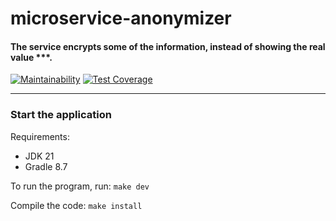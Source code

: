 # microservice-anonymizer
#### The service encrypts some of the information, instead of showing the real value ***.


[![Maintainability](https://api.codeclimate.com/v1/badges/522852acdf500f590d04/maintainability)](https://codeclimate.com/github/funnyDevGirl/microservice-anonymizer/maintainability)
[![Test Coverage](https://api.codeclimate.com/v1/badges/522852acdf500f590d04/test_coverage)](https://codeclimate.com/github/funnyDevGirl/microservice-anonymizer/test_coverage)

---
### Start the application
Requirements:

* JDK 21
* Gradle 8.7

To run the program, run: ```make dev```

Compile the code: ```make install```